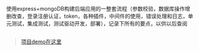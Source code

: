 使用express+mongoDB构建后端应用的一整套流程（参数校验，数据库操作增删改查，登录注册认证，token，各种插件，中间件的使用，错误处理和日志，单元测试，集成测试，测试驱动开发，部署），记录下所有的要点，以供以后查阅

## 






> [项目demo在这里](https://www.baidu.com)